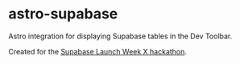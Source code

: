 # astro-supabase

Astro integration for displaying Supabase tables in the Dev Toolbar. 

Created for the [Supabase Launch Week X hackathon](https://supabase.com/blog/supabase-hackathon-lwx).